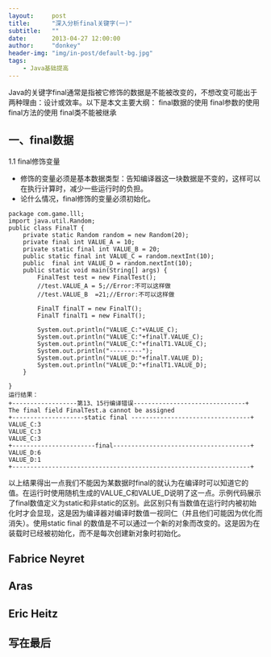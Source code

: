 ```yaml
---
layout:     post
title:      "深入分析final关键字(一)"
subtitle:   ""
date:       2013-04-27 12:00:00
author:     "donkey"
header-img: "img/in-post/default-bg.jpg"
tags:
    - Java基础提高
---
```


 Java的关键字final通常是指被它修饰的数据是不能被改变的，不想改变可能出于两种理由：设计或效率。以下是本文主要大纲：
final数据的使用
final参数的使用
final方法的使用
final类不能被继承

## 一、final数据
  1.1 final修饰变量   
  
   * 修饰的变量必须是基本数据类型：告知编译器这一块数据是不变的，这样可以在执行计算时，减少一些运行时的负担。
   * 论什么情况，final修饰的变量必须初始化。
```
package com.game.lll;  
import java.util.Random;  
public class FinalT {  
    private static Random random = new Random(20);  
    private final int VALUE_A = 10;  
    private static final int VALUE_B = 20;  
    public static final int VALUE_C = random.nextInt(10);  
    public  final int VALUE_D = random.nextInt(10);  
    public static void main(String[] args) {  
        FinalTest test = new FinalTest();  
        //test.VALUE_A = 5;//Error:不可以这样做  
        //test.VALUE_B  =21;//Error:不可以这样做  
          
        FinalT finalT = new FinalT();  
        FinalT finalT1 = new FinalT();  
          
        System.out.println("VALUE_C:"+VALUE_C);  
        System.out.println("VALUE_C:"+finalT.VALUE_C);  
        System.out.println("VALUE_C:"+finalT1.VALUE_C);  
        System.out.println("---------");  
        System.out.println("VALUE_D:"+finalT.VALUE_D);  
        System.out.println("VALUE_D:"+finalT1.VALUE_D);  
    }  
      
}
运行结果：
+------------------第13、15行编译错误-------------------------------+
The final field FinalTest.a cannot be assigned
+--------------------static final ---------------------------------+
VALUE_C:3
VALUE_C:3
VALUE_C:3
+-----------------------final--------------------------------------+
VALUE_D:6
VALUE_D:1
+------------------------------------------------------------------+  
```
以上结果得出一点我们不能因为某数据时final的就认为在编译时可以知道它的值。在运行时使用随机生成的VALUE_C和VALUE_D说明了这一点。示例代码展示了final数值定义为static和非static的区别。此区别只有当数值在运行时内被初始化时才会显现，这是因为编译器对编译时数值一视同仁（并且他们可能因为优化而消失）。使用static final 的数值是不可以通过一个新的对象而改变的。这是因为在装载时已经被初始化，而不是每次创建新对象时初始化。
## Fabrice Neyret


## Aras


## Eric Heitz

## 写在最后
